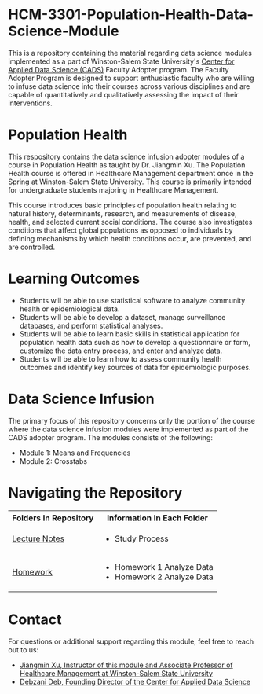 # HCM-3301-Population-Health-Data-Science-Module
This is a repository containing the material regarding data science modules implemented as a part of Winston-Salem State University's [Center for Applied Data Science (CADS)](https://www.wssu.edu/academics/colleges-and-departments/college-of-arts-sciences-business-education/center-for-applied-data-science/index.html) Faculty Adopter program. The Faculty Adopter Program is designed to support enthusiastic faculty who are willing to infuse data science into their courses across various disciplines and are capable of quantitatively and qualitatively assessing the impact of their interventions.

# Population Health
This respository contains the data science infusion adopter modules of a course in Population Health as taught by Dr. Jiangmin Xu. The Population Health course is offered in Healthcare Management department once in the Spring at Winston-Salem State University. This course is primarily intended for undergraduate students majoring in Healthcare Management.

This course introduces basic principles of population health relating to natural history, determinants, research, and measurements of disease, health, and selected current social conditions. The course also investigates conditions that affect global populations as opposed to individuals by defining mechanisms by which health conditions occur, are prevented, and are controlled.

# Learning Outcomes
* Students will be able to use statistical software to analyze community health or epidemiological data. 
* Students will be able to develop a dataset, manage surveillance databases, and perform statistical analyses. 
* Students will be able to learn basic skills in statistical application for population health data such as how to develop a questionnaire or form, customize the data entry process, and enter and analyze data. 
* Students will be able to learn how to assess community health outcomes and identify key sources of data for epidemiologic purposes.

# Data Science Infusion
The primary focus of this repository concerns only the portion of the course where the data science infusion modules were implemented as part of the CADS adopter program. The modules consists of the following:
<ul>
  <li>Module 1: Means and Frequencies</li>
  <li>Module 2: Crosstabs</li>
</ul>

# Navigating the Repository
<table>
  <tbody>
    <tr>
      <th>Folders In Repository</th>
      <th>Information In Each Folder</th>
    </tr>
    <tr>
      <td><a href="https://github.com/CADS-WSSU/HCM-3301-Population-Health-Data-Science-Module/tree/main/Lectures">Lecture Notes</a></td>
      <td>
        <ul>
          <li>Study Process</li>
        </ul>
      </td>
    </tr>
    <tr>
      <td><a href="https://github.com/CADS-WSSU/Data-Science-Modules/tree/main/HCM-3301-Population-Health-Data-Science-Module-main/Homework">Homework</a></td>
      <td>
        <ul>
          <li>Homework 1 Analyze Data</li>
          <li>Homework 2 Analyze Data</li>
        </ul>
      </td>
    </tr>
  </tbody>
</table>

# Contact
For questions or additional support regarding this module, feel free to reach out to us:
- [Jiangmin Xu, Instructor of this module and Associate Professor of Healthcare Management at Winston-Salem State University](mailto:xuji@wssu.edu)
- [Debzani Deb, Founding Director of the Center for Applied Data Science](mailto:debd@wssu.edu)
